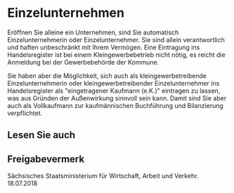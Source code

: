# Einzelunternehmen

Eröffnen Sie alleine ein Unternehmen, sind Sie automatisch Einzelunternehmerin oder Einzelunternehmer. Sie sind allein verantwortlich und haften unbeschränkt mit Ihrem Vermögen. Eine Eintragung ins Handelsregister ist bei einem Kleingewerbebetrieb nicht nötig, es reicht die Anmeldung bei der Gewerbebehörde der Kommune.

Sie haben aber die Möglichkeit, sich auch als kleingewerbetreibende Einzelunternehmerin oder kleingewerbetreibender Einzelunternehmer ins Handelsregister als "eingetragener Kaufmann (e.K.)" eintragen zu lassen, was aus Gründen der Außenwirkung sinnvoll sein kann. Damit sind Sie aber auch als Vollkaufmann zur kaufmännischen Buchführung und Bilanzierung verpflichtet.

## Lesen Sie auch

## Freigabevermerk

Sächsisches Staatsministerium für Wirtschaft, Arbeit und Verkehr. 18.07.2018
